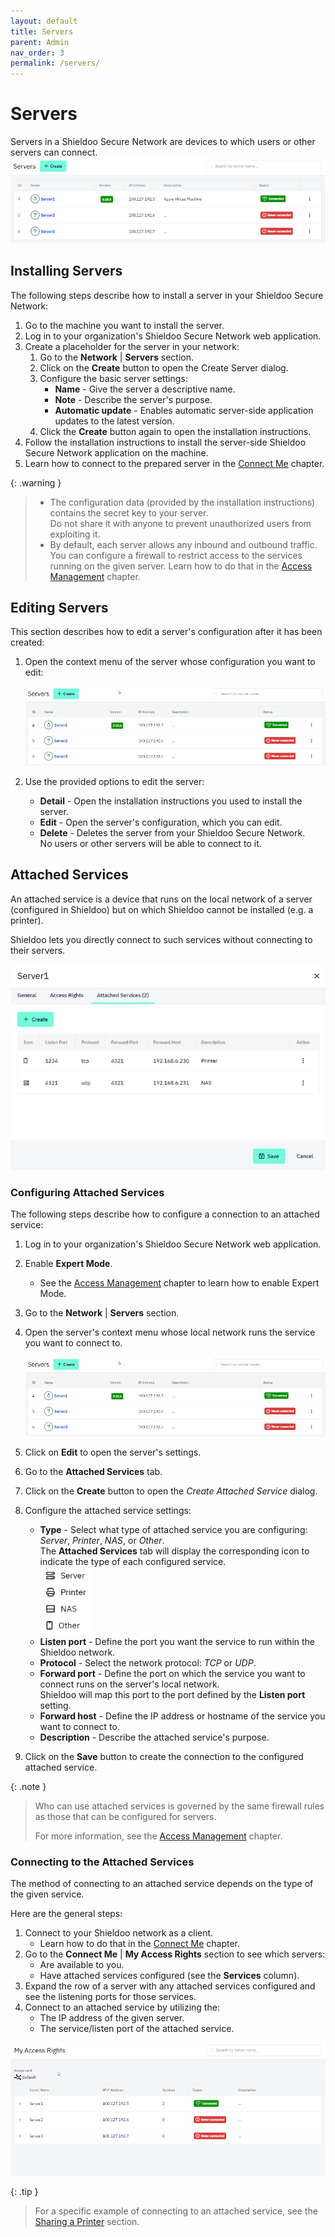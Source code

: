 ```yaml
---
layout: default
title: Servers
parent: Admin
nav_order: 3
permalink: /servers/
---
```


# Servers
Servers in a Shieldoo Secure Network are devices to which users or other servers can connect.
![](../../images/Servers01.png)

## Installing Servers
The following steps describe how to install a server in your Shieldoo Secure Network:
1. Go to the machine you want to install the server.
2. Log in to your organization's Shieldoo Secure Network web application.
3. Create a placeholder for the server in your network:
   1. Go to the **Network** | **Servers** section.
   2. Click on the **Create** button to open the Create Server dialog.
   3. Configure the basic server settings:  
       - **Name** - Give the server a descriptive name.
       - **Note** - Describe the server's purpose.
       - **Automatic update** - Enables automatic server-side application updates to the latest version.
   4. Click the **Create** button again to open the installation instructions.
4. Follow the installation instructions to install the server-side Shieldoo Secure Network application on the machine.
5. Learn how to connect to the prepared server in the [Connect Me](/connect_me/) chapter.

{: .warning }
> - The configuration data (provided by the installation instructions) contains the secret key to your server.  
Do not share it with anyone to prevent unauthorized users from exploiting it.
> - By default, each server allows any inbound and outbound traffic.  
You can configure a firewall to restrict access to the services running on the given server. Learn how to do that in the [Access Management](/access_management/) chapter.

## Editing Servers
This section describes how to edit a server's configuration after it has been created:
1. Open the context menu of the server whose configuration you want to edit:

   ![](../../images/Servers02.gif)

2. Use the provided options to edit the server:  
   - **Detail** - Open the installation instructions you used to install the server.
   - **Edit** - Open the server's configuration, which you can edit.
   - **Delete** - Deletes the server from your Shieldoo Secure Network.  
   No users or other servers will be able to connect to it.

## Attached Services
An attached service is a device that runs on the local network of a server (configured in Shieldoo) but on which Shieldoo cannot be installed (e.g. a printer).

Shieldoo lets you directly connect to such services without connecting to their servers.

![](../../images/Servers03.png)

### Configuring Attached Services
The following steps describe how to configure a connection to an attached service:
1. Log in to your organization's Shieldoo Secure Network web application.
2. Enable **Expert Mode**.
   - See the [Access Management](/access_management/) chapter to learn how to enable Expert Mode.
3. Go to the **Network** | **Servers** section.
4. Open the server's context menu whose local network runs the service you want to connect to.

   ![](../../images/Servers04.gif)

5. Click on **Edit** to open the server's settings.
6. Go to the **Attached Services** tab.
7. Click on the **Create** button to open the _Create Attached Service_ dialog.
8. Configure the attached service settings:
   - **Type** - Select what type of attached service you are configuring: _Server_, _Printer_, _NAS_, or _Other_.  
   The **Attached Services** tab will display the corresponding icon to indicate the type of each configured service.  
   ![](../../images/Servers05.png)
   - **Listen port** - Define the port you want the service to run within the Shieldoo network.
   - **Protocol** - Select the network protocol: _TCP_ or _UDP_. <!---Co přesně je to za protokol?-->
   - **Forward port** - Define the port on which the service you want to connect runs on the server's local network.   
   Shieldoo will map this port to the port defined by the **Listen port** setting.
   - **Forward host** - Define the IP address or hostname of the service you want to connect to.
   - **Description** - Describe the attached service's purpose.
9. Click on the **Save** button to create the connection to the configured attached service.

{: .note }
> Who can use attached services is governed by the same firewall rules as those that can be configured for servers.  
> 
> For more information, see the [Access Management](/access_management/) chapter.

### Connecting to the Attached Services
The method of connecting to an attached service depends on the type of the given service.

Here are the general steps:
1. Connect to your Shieldoo network as a client.  
   - Learn how to do that in the [Connect Me](/connect_me/) chapter.
2. Go to the **Connect Me** | **My Access Rights** section to see which servers:
   - Are available to you.
   - Have attached services configured (see the **Services** column).
3. Expand the row of a server with any attached services configured and see the listening ports for those services.
4. Connect to an attached service by utilizing the:
   - The IP address of the given server.
   - The service/listen port of the attached service.

![](../../images/Servers06.gif)

{: .tip }
> For a specific example of connecting to an attached service, see the [Sharing a Printer](/examples/#sharing-a-printer) section.